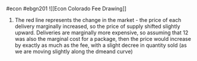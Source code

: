 #econ #ebgn201 
![[Econ Colorado Fee Drawing]]
1. The red line represents the change in the market - the price of each delivery marginally increased, so the price of supply shifted slightly upward. Deliveries are marginally more expensive, so assuming that 12 was also the marginal cost for a package, then the price would increase by exactly as much as the fee, with a slight decree in quantity sold (as we are moving slightly along the dmeand curve)

